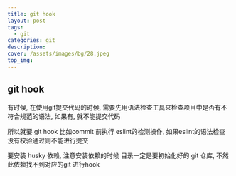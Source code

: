 ```yaml
---
title: git hook
layout: post
tags: 
  - git
categories: git
description: 
cover: /assets/images/bg/28.jpeg
top_img: 
---
```


## git hook

有时候, 在使用git提交代码的时候, 需要先用语法检查工具来检查项目中是否有不符合规范的语法, 如果有, 就不能提交代码

所以就要 git hook 比如commit 前执行 eslint的检测操作, 如果eslint的语法检查没有校验通过则不能进行提交

要安装 husky 依赖, 注意安装依赖的时候 目录一定是要初始化好的 git 仓库, 不然此依赖找不到对应的git 进行hook